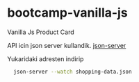 # bootcamp-vanilla-js
Vanilla Js Product Card

API icin json server kullandik. 
[json-server](https://github.com/typicode/json-server)
&nbsp;
&nbsp;

Yukaridaki adresten indirip

```bash
  json-server --watch shopping-data.json
```
